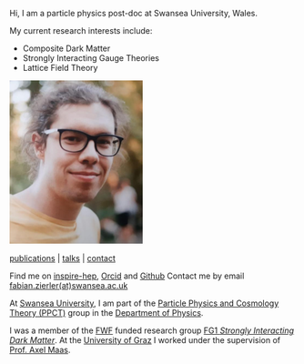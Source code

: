 Hi, I am a particle physics post-doc at Swansea University, Wales. 

My current research interests include:

- Composite Dark Matter
- Strongly Interacting Gauge Theories
- Lattice Field Theory

![portrait of me](/images/profil.png) 

[publications](/publications/) | [talks](/talks) | [contact](/contact)

Find me on [inspire-hep](https://inspirehep.net/authors/1933762), [Orcid](https://orcid.org/0000-0002-8670-4054) and [Github](http://github.com/fzierler)
Contact me by email [fabian.zierler(at)swansea.ac.uk](mailto:fabian.zierler@swansea.ac.uk)

At [Swansea University](https://www.swansea.ac.uk/), I am part of the [Particle Physics and Cosmology Theory (PPCT)](https://www.swansea.ac.uk/physics/research-and-impact/particle-physics-cosmology/) group in the [Department of Physics](https://www.swansea.ac.uk/physics/).

I was a member of the [FWF](https://www.fwf.ac.at/de/) funded research group [FG1 *Strongly Interacting Dark Matter*](https://www.oeaw.ac.at/en/hephy/research/research-networks). At the [University of Graz](https://www.uni-graz.at/en/) I worked under the supervision of [Prof. Axel Maas](https://homepage.uni-graz.at/de/axel.maas/).